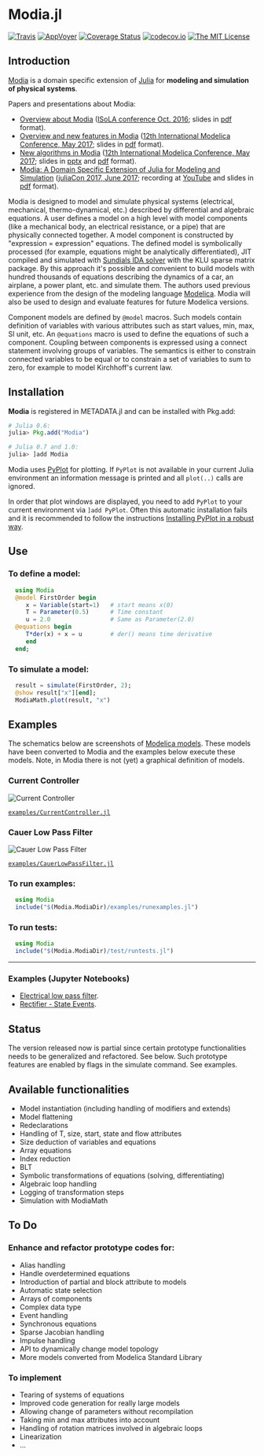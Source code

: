 # Modia.jl

[![Travis](https://travis-ci.org/ModiaSim/Modia.jl.svg?branch=master)](https://travis-ci.org/ModiaSim/Modia.jl)
[![AppVoyer](https://ci.appveyor.com/api/projects/status/github/ModiaSim/Modia.jl?svg=true)](https://ci.appveyor.com/project/MartinOtter/modia-jl)
[![Coverage Status](https://coveralls.io/repos/github/ModiaSim/Modia.jl/badge.svg?branch=master)](https://coveralls.io/github/ModiaSim/Modia.jl?branch=master)
[![codecov.io](http://codecov.io/github/ModiaSim/Modia.jl/coverage.svg?branch=master)](http://codecov.io/github/ModiaSim/Modia.jl?branch=master)
[![The MIT License](https://img.shields.io/badge/license-MIT-brightgreen.svg?style=flat-square)](https://github.com/ModiaSim/Modia.jl/blob/master/LICENSE)

## Introduction

[Modia](https://modiasim.github.io/) is a domain specific extension of [Julia](http://julialang.org/ "Julia") for **modeling and simulation of physical systems**.

Papers and presentations about Modia:

- [Overview about Modia](http://link.springer.com/chapter/10.1007%2F978-3-319-47169-3_15) ([ISoLA conference Oct. 2016](http://www.isola-conference.org/isola2016/); slides in [pdf](https://modiasim.github.io/Modia.jl/slides/Systems-Modeling-and-Programming-Slides.pdf) format).
- [Overview and new features in Modia](https://www.modelica.org/events/modelica2017/proceedings/html/submissions/ecp17132693_ElmqvistHenningssonOtter.pdf) ([12th International Modelica Conference, May 2017](https://www.modelica.org/events/modelica2017/proceedings/html/index.html); slides in [pdf](https://modiasim.github.io/Modia.jl/slides/Innovations-for-Future-Modelica.pdf) format).
- [New algorithms in Modia](https://www.modelica.org/events/modelica2017/proceedings/html/submissions/ecp17132565_OtterElmqvist.pdf) ([12th International Modelica Conference, May 2017](https://www.modelica.org/events/modelica2017/proceedings/html/index.html); slides in [pptx](https://modiasim.github.io/Modia.jl/slides/Modelica2017-DAAE-Transformation.pptx) and [pdf](https://modiasim.github.io/Modia.jl/slides/Modelica2017-DAAE-Transformation.pdf) format).
- [Modia: A Domain Specific Extension of Julia for Modeling and Simulation](http://juliacon.org/2017/talks#talk-21) ([juliaCon 2017, June 2017](http://juliacon.org/2017/); recording at [YouTube](https://youtu.be/hVg1eL1Qkws) and slides in [pdf](https://modiasim.github.io/Modia.jl/slides/Modia-JuliaCon-2017.pdf) format).

Modia is designed to model and simulate physical systems (electrical, mechanical, thermo-dynamical, etc.) described by differential and algebraic equations. A user defines a model on a high level with model components (like a mechanical body, an electrical resistance, or a pipe) that are physically connected together. A model component is constructed by "expression = expression" equations. The defined model is symbolically processed (for example, equations might be analytically differentiated), JIT compiled and simulated with [Sundials IDA solver](http://computation.llnl.gov/projects/sundials/ida) with the KLU sparse matrix package. By this approach it's possible and convenient to build models with hundred thousands of equations describing the dynamics of a car, an airplane, a power plant, etc. and simulate them. The authors used previous experience from the design of the modeling language [Modelica](https://www.modelica.org/). Modia will also be used to design and evaluate features for future Modelica versions.

Component models are defined by `@model` macros. Such models contain definition of variables with various attributes such as start values, min, max, SI unit, etc. An `@equations` macro is used to define the equations of such a component. Coupling between components is expressed using a connect statement involving groups of variables. The semantics is either to constrain connected variables to be equal or to constrain a set of variables to sum to zero, for example to model Kirchhoff's current law.

## Installation

**Modia** is registered in METADATA.jl and can be installed with Pkg.add:

```julia
# Julia 0.6:
julia> Pkg.add("Modia")

# Julia 0.7 and 1.0:
julia> ]add Modia
```

Modia uses [PyPlot](https://github.com/JuliaPy/PyPlot.jl) for plotting.
If `PyPlot` is not available in your current Julia environment
an information message is printed and all `plot(..)` calls are ignored.

In order that plot windows are displayed, you need to add `PyPlot` to your current environment
via `]add PyPlot`. Often this automatic installation fails and it is recommended to follow
the instructions
[Installing PyPlot in a robust way](https://github.com/ModiaSim/ModiaMath.jl/wiki/Installing-PyPlot-in-a-robust-way).


## Use

### To define a model:

```julia
  using Modia
  @model FirstOrder begin
     x = Variable(start=1)   # start means x(0)
     T = Parameter(0.5)      # Time constant
     u = 2.0                 # Same as Parameter(2.0)
  @equations begin
     T*der(x) + x = u        # der() means time derivative
     end
  end;
```

### To simulate a model:
```julia
  result = simulate(FirstOrder, 2);
  @show result["x"][end];
  ModiaMath.plot(result, "x")
```

## Examples

The schematics below are screenshots of [Modelica models](https://www.modelica.org/). These models have been converted to Modia and the examples below execute these models. Note, in Modia there is not (yet) a graphical definition of models.

### Current Controller
![Current Controller](https://github.com/ModiaSim/Modia.jl/blob/master/docs/CurrentController.png "Multi-domain model: Current Controller")

[`examples/CurrentController.jl`](examples/CurrentController.jl)

### Cauer Low Pass Filter
![Cauer Low Pass Filter](https://github.com/ModiaSim/Modia.jl/blob/master/docs/CauerLowPassFilter.png "Electrical model: Cauer Low Pass Filter")

[`examples/CauerLowPassFilter.jl`](examples/CauerLowPassFilter.jl)


### To run examples:
```julia
  using Modia
  include("$(Modia.ModiaDir)/examples/runexamples.jl")
```

### To run tests:
```julia
  using Modia
  include("$(Modia.ModiaDir)/test/runtests.jl")
```

---
### Examples (Jupyter Notebooks)
- [Electrical low pass filter](https://github.com/ModiaSim/Modia.jl/blob/master/docs/LPfilter.ipynb).
- [Rectifier - State Events](https://github.com/ModiaSim/Modia.jl/blob/master/docs/Rectifier.ipynb).

## Status

The version released now is partial since certain prototype functionalities needs to be generalized and refactored. See below. Such prototype features are enabled by flags in the simulate command. See examples.

## Available functionalities

- Model instantiation (including handling of modifiers and extends)
- Model flattening
- Redeclarations
- Handling of T, size, start, state and flow attributes
- Size deduction of variables and equations
- Array equations
- Index reduction
- BLT
- Symbolic transformations of equations (solving, differentiating)
- Algebraic loop handling
- Logging of transformation steps
- Simulation with ModiaMath

## To Do
### Enhance and refactor prototype codes for:

- Alias handling
- Handle overdetermined equations
- Introduction of partial and block attribute to models
- Automatic state selection
- Arrays of components
- Complex data type
- Event handling
- Synchronous equations
- Sparse Jacobian handling
- Impulse handling
- API to dynamically change model topology
- More models converted from Modelica Standard Library

### To implement

- Tearing of systems of equations
- Improved code generation for really large models
- Allowing change of parameters without recompilation
- Taking min and max attributes into account
- Handling of rotation matrices involved in algebraic loops
- Linearization
- ...
